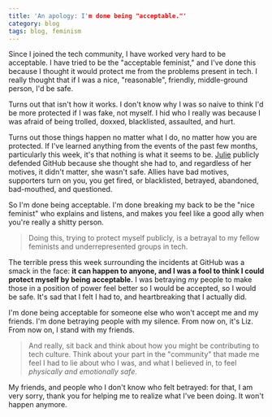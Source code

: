 ```yaml
---
title: 'An apology: I'm done being "acceptable."'
category: blog
tags: blog, feminism
---
```


Since I joined the tech community, I have worked very hard to be acceptable. I have tried to be the "acceptable feminist," and I've done this because I thought it would protect me from the problems present in tech. I really thought that if I was a nice, "reasonable", friendly, middle-ground person, I'd be safe.

Turns out that isn't how it works. I don't know why I was so naive to think I'd be more protected if I was fake, not myself. I hid who I really was because I was afraid of being trolled, doxxed, blacklisted, assaulted, and hurt.

Turns out those things happen no matter what I do, no matter how you are protected. If I've learned anything from the events of the past few months, particularly this week, it's that nothing is what it seems to be. [Julie](http://twitter.com/nrrrdcore) publicly defended GitHub because she thought she had to, and regardless of her motives, it didn't matter, she wasn't safe. Allies have bad motives, supporters turn on you, you get fired, or blacklisted, betrayed, abandoned, bad-mouthed, and questioned. 

So I'm done being acceptable. I'm done breaking my back to be the "nice feminist" who explains and listens, and makes you feel like a good ally when you're really a shitty person.

> Doing this, trying to protect myself publicly, is a betrayal to my fellow feminists and underrepresented groups in tech.

The terrible press this week surrounding the incidents at GitHub was a smack in the face: **it can happen to anyone, and I was a fool to think I could protect myself by being acceptable.** I was betraying *my* people to make those in a position of power feel better so I would be accepted, so I would be safe. It's sad that I felt I had to, and heartbreaking that I actually did. 

I'm done being acceptable for someone else who won't accept me and my friends. I'm done betraying people with my silence. From now on, it's Liz. From now on, I stand with my friends.

> And really, sit back and think about how you might be contributing to tech culture. Think about your part in the "community" that made me feel I had to lie about who I was, and what I believed in, to feel *physically and emotionally safe*.

My friends, and people who I don't know who felt betrayed: for that, I am very sorry, thank you for helping me to realize what I've been doing. It won't happen anymore.